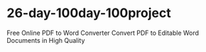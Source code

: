 # 26-day-100day-100project
Free Online PDF to Word Converter Convert PDF to Editable Word Documents in High Quality
